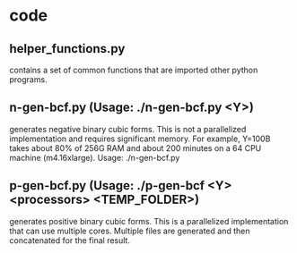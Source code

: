 # code
helper_functions.py
--------------------
contains a set of common functions that are imported other python programs.

n-gen-bcf.py (Usage: ./n-gen-bcf.py \<Y\>)
-----------------------------------------
generates negative binary cubic forms. This is not a parallelized implementation and requires significant memory. For example, Y=100B takes about 80% of 256G RAM and about 200 minutes on a 64 CPU machine (m4.16xlarge). Usage: ./n-gen-bcf.py <Y>

p-gen-bcf.py (Usage: ./p-gen-bcf \<Y\> \<processors\> \<TEMP_FOLDER\>)
-----------------------------------------------------------------
generates positive binary cubic forms. This is a parallelized implementation that can use multiple cores. Multiple files are generated and then concatenated for the final result.





